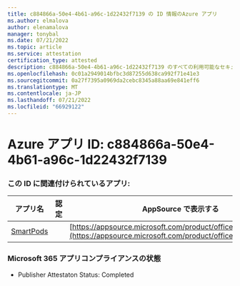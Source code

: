 ```yaml
---
title: c884866a-50e4-4b61-a96c-1d22432f7139 の ID 情報のAzure アプリ
ms.author: elmalova
author: elenamalova
manager: tonybal
ms.date: 07/21/2022
ms.topic: article
ms.service: attestation
certification_type: attested
description: c884866a-50e4-4b61-a96c-1d22432f7139 のすべての利用可能なセキュリティとコンプライアンス情報。
ms.openlocfilehash: 0c01a2949014bfbc3d87255d638ca992f71e41e3
ms.sourcegitcommit: 0a27f7395a0969da2cebc8345a88aa69e841eff6
ms.translationtype: MT
ms.contentlocale: ja-JP
ms.lasthandoff: 07/21/2022
ms.locfileid: "66929122"
---
```

# <a name="azure-app-id-c884866a-50e4-4b61-a96c-1d22432f7139"></a>Azure アプリ ID: c884866a-50e4-4b61-a96c-1d22432f7139


### <a name="apps-associated-with-this-id"></a>この ID に関連付けられているアプリ:
| **アプリ名** | **認定** | **AppSource で表示する** |
|--------------|---------------|-----------------------|
| [SmartPods](../forward/WA200004105.md) |  | [https://appsource.microsoft.com/product/office/WA200004105](https://appsource.microsoft.com/product/office/WA200004105) |

### <a name="microsoft-365-app-compliance-status"></a>Microsoft 365 アプリコンプライアンスの状態
- Publisher Attestaton Status: Completed

